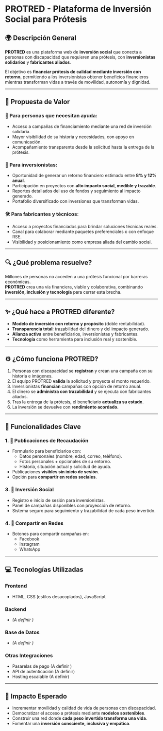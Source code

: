 # PROTRED - Plataforma de Inversión Social para Prótesis

## 🌍 Descripción General
**PROTRED** es una plataforma web de **inversión social** que conecta a personas con discapacidad que requieren una prótesis, con **inversionistas solidarios** y **fabricantes aliados**.

El objetivo es **financiar prótesis de calidad mediante inversión con retorno**, permitiendo a los inversionistas obtener beneficios financieros mientras transforman vidas a través de movilidad, autonomía y dignidad.

---

## 🎯 Propuesta de Valor

### 💙 Para personas que necesitan ayuda:
- Acceso a campañas de financiamiento mediante una red de inversión solidaria.
- Mayor visibilidad de su historia y necesidades, con apoyo en comunicación.
- Acompañamiento transparente desde la solicitud hasta la entrega de la prótesis.

### 💼 Para inversionistas:
- Oportunidad de generar un retorno financiero estimado entre **8% y 12% anual**.
- Participación en proyectos con **alto impacto social, medible y trazable**.
- Reportes detallados del uso de fondos y seguimiento al impacto generado.
- Portafolio diversificado con inversiones que transforman vidas.

### 🛠 Para fabricantes y técnicos:
- Acceso a proyectos financiados para brindar soluciones técnicas reales.
- Canal para colaborar mediante paquetes preferenciales o con enfoque RSE.
- Visibilidad y posicionamiento como empresa aliada del cambio social.

---

## 🔍 ¿Qué problema resuelve?
Millones de personas no acceden a una prótesis funcional por barreras económicas.  
**PROTRED** crea una vía financiera, viable y colaborativa, combinando **inversión, inclusión y tecnología** para cerrar esta brecha.

---

## ✨ ¿Qué hace a PROTRED diferente?
- **Modelo de inversión con retorno y propósito** (doble rentabilidad).
- **Transparencia total**: trazabilidad del dinero y del impacto generado.
- **Alianza activa** entre beneficiarios, inversionistas y fabricantes.
- **Tecnología** como herramienta para inclusión real y sostenible.

---

## ⚙️ ¿Cómo funciona PROTRED?

1. Personas con discapacidad se **registran** y crean una campaña con su historia e imágenes.
2. El equipo PROTRED **valida** la solicitud y proyecta el monto requerido.
3. Inversionistas **financian** campañas con opción de retorno anual.
4. El dinero se **administra con trazabilidad** y se ejecuta con fabricantes aliados.
5. Tras la entrega de la prótesis, el beneficiario **actualiza su estado**.
6. La inversión se devuelve con **rendimiento acordado**.

---

## 🧩 Funcionalidades Clave

### 1. 📣 Publicaciones de Recaudación
- Formulario para beneficiarios con:
  - Datos personales (nombre, edad, correo, teléfono).
  - Fotos personales + opcionales de su entorno.
  - Historia, situación actual y solicitud de ayuda.
- Publicaciones **visibles sin inicio de sesión**.
- Opción para **compartir en redes sociales**.

### 3. 🤝 Inversión Social
- Registro e inicio de sesión para inversionistas.
- Panel de campañas disponibles con proyección de retorno.
- Sistema seguro para seguimiento y trazabilidad de cada peso invertido.

### 4. 📲 Compartir en Redes
- Botones para compartir campañas en:
  - Facebook
  - Instagram
  - WhatsApp

---

## 💻 Tecnologías Utilizadas

### Frontend
- HTML, CSS (estilos desacoplados), JavaScript

### Backend
- *(A definir )*

### Base de Datos
- *(A definir )*

### Otras Integraciones
- Pasarelas de pago (A definir )
- API de autenticación (A definir)
- Hosting escalable (A definir)

---

## 🌱 Impacto Esperado
- Incrementar movilidad y calidad de vida de personas con discapacidad.
- Democratizar el acceso a prótesis mediante **modelos sostenibles**.
- Construir una red donde **cada peso invertido transforma una vida**.
- Fomentar una **inversión consciente, inclusiva y empática**.
